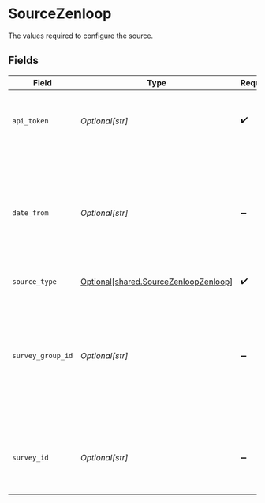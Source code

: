 # SourceZenloop

The values required to configure the source.


## Fields

| Field                                                                                                                                          | Type                                                                                                                                           | Required                                                                                                                                       | Description                                                                                                                                    | Example                                                                                                                                        |
| ---------------------------------------------------------------------------------------------------------------------------------------------- | ---------------------------------------------------------------------------------------------------------------------------------------------- | ---------------------------------------------------------------------------------------------------------------------------------------------- | ---------------------------------------------------------------------------------------------------------------------------------------------- | ---------------------------------------------------------------------------------------------------------------------------------------------- |
| `api_token`                                                                                                                                    | *Optional[str]*                                                                                                                                | :heavy_check_mark:                                                                                                                             | Zenloop API Token. You can get the API token in settings page <a href="https://app.zenloop.com/settings/api">here</a>                          |                                                                                                                                                |
| `date_from`                                                                                                                                    | *Optional[str]*                                                                                                                                | :heavy_minus_sign:                                                                                                                             | Zenloop date_from. Format: 2021-10-24T03:30:30Z or 2021-10-24. Leave empty if only data from current data should be synced                     | 2021-10-24T03:30:30Z                                                                                                                           |
| `source_type`                                                                                                                                  | [Optional[shared.SourceZenloopZenloop]](undefined/models/shared/sourcezenloopzenloop.md)                                                       | :heavy_check_mark:                                                                                                                             | N/A                                                                                                                                            |                                                                                                                                                |
| `survey_group_id`                                                                                                                              | *Optional[str]*                                                                                                                                | :heavy_minus_sign:                                                                                                                             | Zenloop Survey Group ID. Can be found by pulling All Survey Groups via SurveyGroups stream. Leave empty to pull answers from all survey groups |                                                                                                                                                |
| `survey_id`                                                                                                                                    | *Optional[str]*                                                                                                                                | :heavy_minus_sign:                                                                                                                             | Zenloop Survey ID. Can be found <a href="https://app.zenloop.com/settings/api">here</a>. Leave empty to pull answers from all surveys          |                                                                                                                                                |